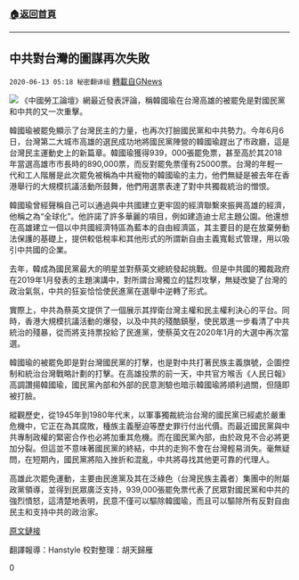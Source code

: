 ###  [:house:返回首頁](https://github.com/ourhimalayas/txt)
---

## 中共對台灣的圖謀再次失敗
`2020-06-13 05:18 秘密翻译组` [轉載自GNews](https://gnews.org/zh-hant/232624/)

![](https://s3.amazonaws.com/gnews-media-offload/wp-content/uploads/2020/06/13051425/Picture-1-54.png)
《中國勞工論壇》網最近發表評論，稱韓國瑜在台灣高雄的被罷免是對國民黨和中共的又一次重擊。

韓國瑜被罷免顯示了台灣民主的力量，也再次打臉國民黨和中共勢力。今年6月6日，台灣第二大城市高雄的選民成功地將國民黨陣營的韓國瑜趕出了市政廳，這是台灣民主運動史上的新篇章。韓國瑜獲得939，000張罷免票，甚至高於其2018年當選高雄市市長時的890,000票，而反對罷免票僅有25000票。台灣的年輕一代和工人階層是此次罷免被稱為中共寵物的韓國瑜的主力，他們無疑是被去年在香港舉行的大規模抗議活動所鼓舞，他們用選票表達了對中共獨裁統治的憎恨。

韓國瑜曾經聲稱自己可以通過與中共國建立更牢固的經濟聯繫來振興高雄的經濟，他稱之為“全球化”。他許諾了許多華麗的項目，例如建造迪士尼主題公園。他還想在高雄建立一個以中共國經濟特區為藍本的自由經濟區，其主要目的是在放棄勞動法保護的基礎上，提供較低稅率和其他形式的所謂新自由主義寬鬆式管理，用以吸引中共國的企業。

去年，韓成為國民黨最大的明星並對蔡英文總統發起挑戰。但是中共國的獨裁政府在2019年1月發表的主題演講中，對所謂台灣獨立的猛烈攻擊，無疑改變了台灣的政治氣氛，中共的狂妄恰恰使民進黨在選舉中逆轉了形式。

實際上，中共為蔡英文提供了一個展示其捍衛台灣主權和民主權利決心的平台。同時，香港大規模抗議活動的爆發，以及中共的殘酷鎮壓，使民眾進一步看清了中共統治的殘暴，從而將支持票投給了民進黨，使蔡英文在2020年1月的大選中再次當選。

韓國瑜的被罷免即是對台灣國民黨的打擊，也是對中共打著民族主義旗號，企圖控制和統治台灣戰略計劃的打擊。在高雄投票的前一天，中共官方喉舌《人民日報》高調讚揚韓國瑜，國民黨內部和外部的民意測驗也暗示韓國瑜將順利過關，但隨即被打臉。

縱觀歷史，從1945年到1980年代末，以軍事獨裁統治台灣的國民黨已經處於嚴重危機中，它正在為其腐敗，種族主義壓迫等歷史罪行付出代價。而最近國民黨與中共專制政權的緊密合作也必將加重其危機。而在國民黨內部，由於政見不合必將更加分裂。但這並不意味著國民黨的終結，中共的走狗不會在台灣輕易消失。毫無疑問，在短期內，國民黨將陷入挫折和混亂，中共將尋找其他更可靠的代理人。

高雄此次罷免運動，主要由民進黨及其在泛綠色（台灣民族主義者）集團中的附屬政黨領導，並得到民眾廣泛支持，939,000張罷免票代表了民眾對國民黨和中共的強烈憤怒，這清楚地表明，民意不僅可以驅除韓國瑜，而且可以驅除所有反對自由民主和支持中共的政治家。

[原文鏈接](https://chinaworker.info/en/2020/06/12/23797/)

翻譯報導：Hanstyle
校對整理：胡天歸雁

0
